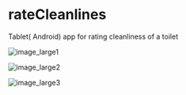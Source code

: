 # rateCleanlines
Tablet( Android) app for rating cleanliness of a toilet

![image_large1](https://github.com/hmachine83/rateCleanlines/assets/12422024/f53667d4-bdd2-4ffb-86a8-16c388d70efc)




![image_large2](https://github.com/hmachine83/rateCleanlines/assets/12422024/aa9f9e61-0e2b-4c50-80ac-6128f4529779)





![image_large3](https://github.com/hmachine83/rateCleanlines/assets/12422024/3975aca7-f0ec-46a6-b071-ec8023d858ab)
